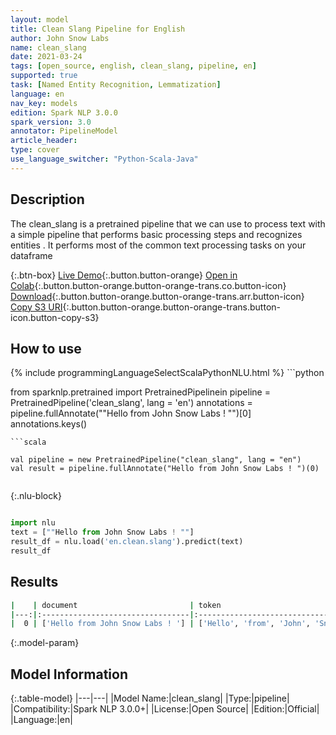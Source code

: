 ```yaml
---
layout: model
title: Clean Slang Pipeline for English
author: John Snow Labs
name: clean_slang
date: 2021-03-24
tags: [open_source, english, clean_slang, pipeline, en]
supported: true
task: [Named Entity Recognition, Lemmatization]
language: en
nav_key: models
edition: Spark NLP 3.0.0
spark_version: 3.0
annotator: PipelineModel
article_header:
type: cover
use_language_switcher: "Python-Scala-Java"
---
```


## Description

The clean_slang is a pretrained pipeline that we can use to process text with a simple pipeline that performs basic processing steps 
and recognizes entities .
It performs most of the common text processing tasks on your dataframe

{:.btn-box}
[Live Demo](https://demo.johnsnowlabs.com/public/NER_EN_18/){:.button.button-orange}
[Open in Colab](https://colab.research.google.com/github/JohnSnowLabs/spark-nlp-workshop/blob/master/tutorials/streamlit_notebooks/NER_EN.ipynb){:.button.button-orange.button-orange-trans.co.button-icon}
[Download](https://s3.amazonaws.com/auxdata.johnsnowlabs.com/public/models/clean_slang_en_3.0.0_3.0_1616544456744.zip){:.button.button-orange.button-orange-trans.arr.button-icon}
[Copy S3 URI](s3://auxdata.johnsnowlabs.com/public/models/clean_slang_en_3.0.0_3.0_1616544456744.zip){:.button.button-orange.button-orange-trans.button-icon.button-copy-s3}

## How to use



<div class="tabs-box" markdown="1">
{% include programmingLanguageSelectScalaPythonNLU.html %}
```python

from sparknlp.pretrained import PretrainedPipelinein
pipeline = PretrainedPipeline('clean_slang', lang = 'en')
annotations =  pipeline.fullAnnotate(""Hello from John Snow Labs ! "")[0]
annotations.keys()

```
```scala

val pipeline = new PretrainedPipeline("clean_slang", lang = "en")
val result = pipeline.fullAnnotate("Hello from John Snow Labs ! ")(0)


```

{:.nlu-block}
```python

import nlu
text = [""Hello from John Snow Labs ! ""]
result_df = nlu.load('en.clean.slang').predict(text)
result_df

```
</div>

## Results

```bash
|    | document                         | token                                          | normal                                    |
|---:|:---------------------------------|:-----------------------------------------------|:------------------------------------------|
|  0 | ['Hello from John Snow Labs ! '] | ['Hello', 'from', 'John', 'Snow', 'Labs', '!'] | ['Hello', 'from', 'John', 'Snow', 'Labs'] ||    | document                         | token                                          | normal                                    |

```

{:.model-param}
## Model Information

{:.table-model}
|---|---|
|Model Name:|clean_slang|
|Type:|pipeline|
|Compatibility:|Spark NLP 3.0.0+|
|License:|Open Source|
|Edition:|Official|
|Language:|en|